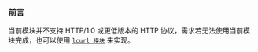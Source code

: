 ### 前言

当前模块并不支持 HTTP/1\.0 或更低版本的 HTTP 协议，需求若无法使用当前模块完成，也可以使用 [`lcurl 模块`](/Handbook/open-source/lcurl.md) 来实现。  
